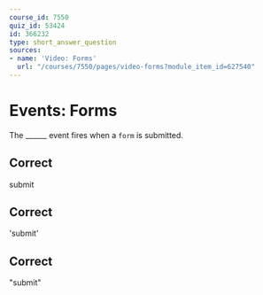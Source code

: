 ```yaml
---
course_id: 7550
quiz_id: 53424
id: 366232
type: short_answer_question
sources:
- name: 'Video: Forms'
  url: "/courses/7550/pages/video-forms?module_item_id=627540"
---
```


# Events: Forms

The \_\_\_\_\_\_ event fires when a `form` is submitted.

## Correct

submit

## Correct

'submit'

## Correct

"submit"
